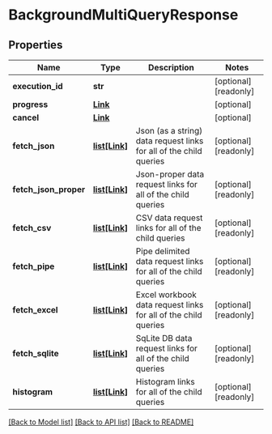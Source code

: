# BackgroundMultiQueryResponse


## Properties
Name | Type | Description | Notes
------------ | ------------- | ------------- | -------------
**execution_id** | **str** |  | [optional] [readonly] 
**progress** | [**Link**](Link.md) |  | [optional] 
**cancel** | [**Link**](Link.md) |  | [optional] 
**fetch_json** | [**list[Link]**](Link.md) | Json (as a string) data request links for all of the child queries | [optional] [readonly] 
**fetch_json_proper** | [**list[Link]**](Link.md) | Json-proper data request links for all of the child queries | [optional] [readonly] 
**fetch_csv** | [**list[Link]**](Link.md) | CSV data request links for all of the child queries | [optional] [readonly] 
**fetch_pipe** | [**list[Link]**](Link.md) | Pipe delimited data request links for all of the child queries | [optional] [readonly] 
**fetch_excel** | [**list[Link]**](Link.md) | Excel workbook data request links for all of the child queries | [optional] [readonly] 
**fetch_sqlite** | [**list[Link]**](Link.md) | SqLite DB data request links for all of the child queries | [optional] [readonly] 
**histogram** | [**list[Link]**](Link.md) | Histogram links for all of the child queries | [optional] [readonly] 

[[Back to Model list]](../README.md#documentation-for-models) [[Back to API list]](../README.md#documentation-for-api-endpoints) [[Back to README]](../README.md)


